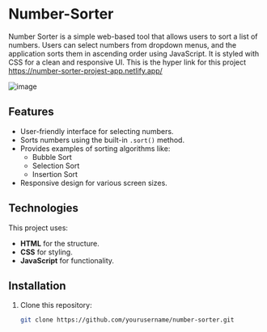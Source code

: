  # Number-Sorter
Number Sorter is a simple web-based tool that allows users to sort a list of numbers. Users can select numbers from dropdown menus, and the application sorts them in ascending order using JavaScript. It is styled with CSS for a clean and responsive UI. This is the hyper link for this project https://number-sorter-projest-app.netlify.app/

![image](https://github.com/user-attachments/assets/562d13cd-2f3f-4a10-9999-d36e6fdf8100)



## Features
- User-friendly interface for selecting numbers.
- Sorts numbers using the built-in `.sort()` method.
- Provides examples of sorting algorithms like:
  - Bubble Sort
  - Selection Sort
  - Insertion Sort
- Responsive design for various screen sizes.

## Technologies
This project uses:
- **HTML** for the structure.
- **CSS** for styling.
- **JavaScript** for functionality.

## Installation
1. Clone this repository:
   ```bash
   git clone https://github.com/yourusername/number-sorter.git

